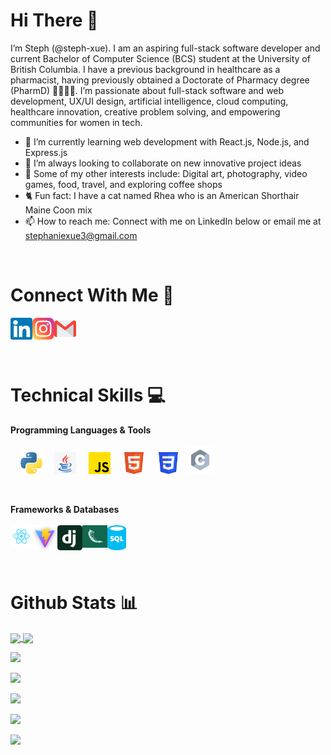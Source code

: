 # Hi There  👋

I’m Steph (@steph-xue). I am an aspiring full-stack software developer and current Bachelor of Computer Science (BCS) student at the University of British Columbia. I have a previous background in healthcare as a pharmacist, having previously obtained a Doctorate of Pharmacy degree (PharmD) 👩‍💻👩‍⚕️. I’m passionate about full-stack software and web development, UX/UI design, artificial intelligence, cloud computing, healthcare innovation, creative problem solving, and empowering communities for women in tech.
- 🌱 I’m currently learning web development with React.js, Node.js, and Express.js 
- 💞️ I’m always looking to collaborate on new innovative project ideas
- 🎨 Some of my other interests include: Digital art, photography, video games, food, travel, and exploring coffee shops
- 🐈 Fun fact: I have a cat named Rhea who is an American Shorthair Maine Coon mix
- 📫 How to reach me: Connect with me on LinkedIn below or email me at stephaniexue3@gmail.com

<br> 

# Connect With Me  🤝
<a href="https://www.linkedin.com/in/stephxue/"><img align="left" src="icons/linkedin.png" alt="linkedin" width="35px"/></a> 
&nbsp;
<a href="https://www.instagram.com/stephxue_"><img align="left" src="icons/instagram.png" alt="instagram" width="35px"/></a>
&nbsp;
<a href="mailto:stephaniexue3@gmail.com"><img align="left" src="icons/mail.png" alt="mail" width="35px"/></a>

<br>
<br> 

# Technical Skills 💻
**Programming Languages & Tools**
<br><br>
&nbsp; &nbsp;
<img src="icons/python.png" alt="python" width="35px"/>
&nbsp; &nbsp;
<img src="icons/java.png" alt="java" width="35px"/>
&nbsp; &nbsp;
<img src="icons/js.png" alt="javascript" width="35px"/>
&nbsp; &nbsp;
<img src="icons/html5.svg" alt="html" width="35px"/>
&nbsp; &nbsp;
<img src="icons/css3.svg" alt="css" width="35px"/>
&nbsp;
<img src="icons/c.svg" alt="c" width="45px"/>

<br> 

**Frameworks & Databases**
<br><br>
&nbsp; &nbsp;
<img align="left" src="icons/react.png" alt="react" width="35px"/>
&nbsp; &nbsp;
<img align="left" src="icons/vite.png" alt="vite" width="40px"/>
&nbsp; &nbsp;
<img align="left" src="icons/django.svg" alt="django" width="40px"/>
&nbsp; &nbsp;
<img align="left" src="icons/flask.png" alt="flask" width="40px"/>
&nbsp; &nbsp;
<img align="left" src="icons/sql.png" alt="sql" width="30px"/>

<br>
<br> 

# Github Stats 📊

<a href="https://github.com/steph-xue/github-readme-stats">
  <img height=200 align="center" src="https://github-readme-stats.vercel.app/api?username=steph-xue" />
</a>
<a href="https://github.com/steph-xue/convoychat">
  <img height=200 align="center" src="https://github-readme-stats.vercel.app/api/top-langs?username=steph-xue&layout=compact&langs_count=8&card_width=320" />
</a>

![](http://github-profile-summary-cards.vercel.app/api/cards/profile-details?username=steph-xue&theme=tokyonight)

![](http://github-profile-summary-cards.vercel.app/api/cards/repos-per-language?username=steph-xue&theme=tokyonight)

![](http://github-profile-summary-cards.vercel.app/api/cards/most-commit-language?username=steph-xue&theme=tokyonight)

![](http://github-profile-summary-cards.vercel.app/api/cards/stats?username=steph-xue&theme=tokyonight)

![](http://github-profile-summary-cards.vercel.app/api/cards/productive-time?username=steph-xue&theme=tokyonight&utcOffset=8)
